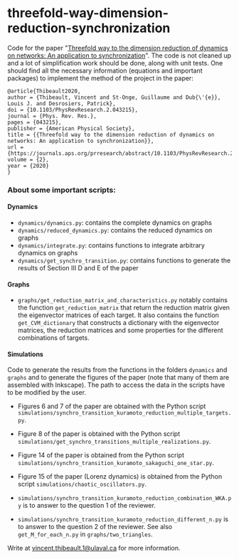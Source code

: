 # threefold-way-dimension-reduction-synchronization
Code for the paper "[Threefold way to the dimension reduction of dynamics on networks: An application to synchronization](https://journals.aps.org/prresearch/abstract/10.1103/PhysRevResearch.2.043215)". The code is not cleaned up and a lot of simplification work should be done, along with unit tests. One should find all the necessary information (equations and important packages) to implement the method of the project in the paper:

```
@article{Thibeault2020,
author = {Thibeault, Vincent and St-Onge, Guillaume and Dub{\'{e}}, Louis J. and Desrosiers, Patrick},
doi = {10.1103/PhysRevResearch.2.043215},
journal = {Phys. Rev. Res.},
pages = {043215},
publisher = {American Physical Society},
title = {{Threefold way to the dimension reduction of dynamics on networks: An application to synchronization}},
url = {https://journals.aps.org/prresearch/abstract/10.1103/PhysRevResearch.2.043215},
volume = {2},
year = {2020}
}
```

### About some important scripts: 

#### Dynamics

- `dynamics/dynamics.py`: contains the complete dynamics on graphs
- `dynamics/reduced_dynamics.py`: contains the reduced dynamics on graphs
- `dynamics/integrate.py`: contains functions to integrate arbitrary dynamics on graphs
- `dynamics/get_synchro_transition.py`: contains functions to generate the results of Section III D and E of the paper

#### Graphs

- `graphs/get_reduction_matrix_and_characteristics.py` notably contains the function `get_reduction_matrix` that return the reduction matrix given the eigenvector matrices of each target. It also contains the function `get_CVM_dictionary` that constructs a dictionary with the eigenvector matrices, the reduction matrices and some properties for the different combinations of targets.

#### Simulations

Code to generate the results from the functions in the folders `dynamics` and `graphs` and to generate the figures of the paper (note that many of them are assembled with Inkscape). The path to access the data in the scripts have to be modified by the user.

- Figures 6 and 7 of the paper are obtained with the Python script `simulations/synchro_transition_kuramoto_reduction_multiple_targets.py`.

- Figure 8 of the paper is obtained with the Python script `simulations/get_synchro_transitions_multiple_realizations.py`.

- Figure 14 of the paper is obtained from the Python script `simulations/synchro_transition_kuramoto_sakaguchi_one_star.py`.

- Figure 15 of the paper (Lorenz dynamics) is obtained from the Python script `simulations/chaotic_oscillators.py`.

- `simulations/synchro_transition_kuramoto_reduction_combination_WKA.py` is to answer to the question 1 of the reviewer.

- `simulations/synchro_transition_kuramoto_reduction_different_n.py` is to answer to the
question 2 of the reviewer. See also `get_M_for_each_n.py` in `graphs/two_triangles`.

Write at vincent.thibeault.1@ulaval.ca for more information.
